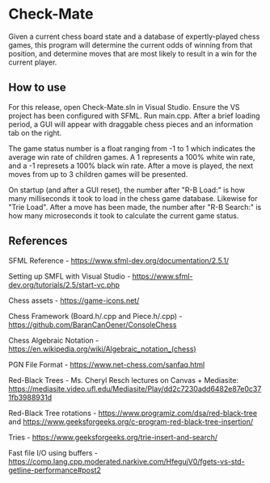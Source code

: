 # Check-Mate

Given a current chess board state and a database of expertly-played chess games, this program will determine the current odds of winning from that position, and determine moves that are most likely to result in a win for the current player.

## How to use

For this release, open Check-Mate.sln in Visual Studio. Ensure the VS project has been configured with SFML. Run main.cpp. After a brief loading period, a GUI will appear with draggable chess pieces and an information tab on the right. 

The game status number is a float ranging from -1 to 1 which indicates the average win rate of children games. A 1 represents a 100% white win rate, and a -1 represets a 100% black win rate. After a move is played, the next moves from up to 3 children games will be presented.

On startup (and after a GUI reset), the number after "R-B Load:" is how many milliseconds it took to load in the chess game database. Likewise for "Trie Load". After a move has been made, the number after "R-B Search:" is how many microseconds it took to calculate the current game status.

## References

SFML Reference - https://www.sfml-dev.org/documentation/2.5.1/

Setting up SMFL with Visual Studio - https://www.sfml-dev.org/tutorials/2.5/start-vc.php

Chess assets - https://game-icons.net/

Chess Framework (Board.h/.cpp and Piece.h/.cpp) - https://github.com/BaranCanOener/ConsoleChess

Chess Algebraic Notation - https://en.wikipedia.org/wiki/Algebraic_notation_(chess)

PGN File Format - https://www.net-chess.com/sanfaq.html

Red-Black Trees - Ms. Cheryl Resch lectures on Canvas + Mediasite: https://mediasite.video.ufl.edu/Mediasite/Play/dd2c7230add6482e87e0c371fb3988931d

Red-Black Tree rotations - https://www.programiz.com/dsa/red-black-tree and https://www.geeksforgeeks.org/c-program-red-black-tree-insertion/

Tries - https://www.geeksforgeeks.org/trie-insert-and-search/

Fast file I/O using buffers - https://comp.lang.cpp.moderated.narkive.com/HfegujV0/fgets-vs-std-getline-performance#post2
